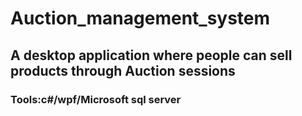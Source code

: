 # Auction_management_system
## A desktop application where people can sell products through Auction sessions 
### Tools:c#/wpf/Microsoft sql server
